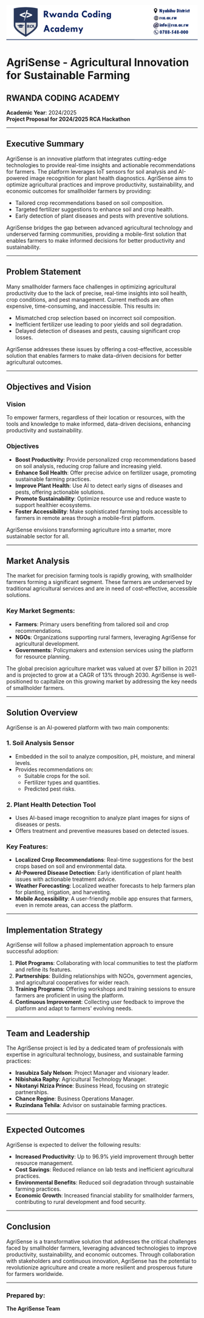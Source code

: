 ![RCA Image](rca.png)
# AgriSense - Agricultural Innovation for Sustainable Farming

## RWANDA CODING ACADEMY  
**Academic Year**: 2024/2025  
**Project Proposal for 2024/2025 RCA Hackathon**

---

## Executive Summary

AgriSense is an innovative platform that integrates cutting-edge technologies to provide real-time insights and actionable recommendations for farmers. The platform leverages IoT sensors for soil analysis and AI-powered image recognition for plant health diagnostics. AgriSense aims to optimize agricultural practices and improve productivity, sustainability, and economic outcomes for smallholder farmers by providing:

- Tailored crop recommendations based on soil composition.
- Targeted fertilizer suggestions to enhance soil and crop health.
- Early detection of plant diseases and pests with preventive solutions.

AgriSense bridges the gap between advanced agricultural technology and underserved farming communities, providing a mobile-first solution that enables farmers to make informed decisions for better productivity and sustainability.

---

## Problem Statement

Many smallholder farmers face challenges in optimizing agricultural productivity due to the lack of precise, real-time insights into soil health, crop conditions, and pest management. Current methods are often expensive, time-consuming, and inaccessible. This results in:

- Mismatched crop selection based on incorrect soil composition.
- Inefficient fertilizer use leading to poor yields and soil degradation.
- Delayed detection of diseases and pests, causing significant crop losses.

AgriSense addresses these issues by offering a cost-effective, accessible solution that enables farmers to make data-driven decisions for better agricultural outcomes.

---

## Objectives and Vision

### Vision
To empower farmers, regardless of their location or resources, with the tools and knowledge to make informed, data-driven decisions, enhancing productivity and sustainability.

### Objectives
- **Boost Productivity**: Provide personalized crop recommendations based on soil analysis, reducing crop failure and increasing yield.
- **Enhance Soil Health**: Offer precise advice on fertilizer usage, promoting sustainable farming practices.
- **Improve Plant Health**: Use AI to detect early signs of diseases and pests, offering actionable solutions.
- **Promote Sustainability**: Optimize resource use and reduce waste to support healthier ecosystems.
- **Foster Accessibility**: Make sophisticated farming tools accessible to farmers in remote areas through a mobile-first platform.

AgriSense envisions transforming agriculture into a smarter, more sustainable sector for all.

---

## Market Analysis

The market for precision farming tools is rapidly growing, with smallholder farmers forming a significant segment. These farmers are underserved by traditional agricultural services and are in need of cost-effective, accessible solutions.

### Key Market Segments:
- **Farmers**: Primary users benefiting from tailored soil and crop recommendations.
- **NGOs**: Organizations supporting rural farmers, leveraging AgriSense for agricultural development.
- **Governments**: Policymakers and extension services using the platform for resource planning.

The global precision agriculture market was valued at over $7 billion in 2021 and is projected to grow at a CAGR of 13% through 2030. AgriSense is well-positioned to capitalize on this growing market by addressing the key needs of smallholder farmers.

---

## Solution Overview

AgriSense is an AI-powered platform with two main components:

### 1. Soil Analysis Sensor
- Embedded in the soil to analyze composition, pH, moisture, and mineral levels.
- Provides recommendations on:
  - Suitable crops for the soil.
  - Fertilizer types and quantities.
  - Predicted pest risks.

### 2. Plant Health Detection Tool
- Uses AI-based image recognition to analyze plant images for signs of diseases or pests.
- Offers treatment and preventive measures based on detected issues.

### Key Features:
- **Localized Crop Recommendations**: Real-time suggestions for the best crops based on soil and environmental data.
- **AI-Powered Disease Detection**: Early identification of plant health issues with actionable treatment advice.
- **Weather Forecasting**: Localized weather forecasts to help farmers plan for planting, irrigation, and harvesting.
- **Mobile Accessibility**: A user-friendly mobile app ensures that farmers, even in remote areas, can access the platform.

---

## Implementation Strategy

AgriSense will follow a phased implementation approach to ensure successful adoption:

1. **Pilot Programs**: Collaborating with local communities to test the platform and refine its features.
2. **Partnerships**: Building relationships with NGOs, government agencies, and agricultural cooperatives for wider reach.
3. **Training Programs**: Offering workshops and training sessions to ensure farmers are proficient in using the platform.
4. **Continuous Improvement**: Collecting user feedback to improve the platform and adapt to farmers' evolving needs.

---

## Team and Leadership

The AgriSense project is led by a dedicated team of professionals with expertise in agricultural technology, business, and sustainable farming practices:


- **Irasubiza Saly Nelson**: Project Manager and visionary leader.
- **Nibishaka Raphy**: Agricultural Technology Manager.
- **Nkotanyi Nziza Prince**: Business Head, focusing on strategic partnerships.
- **Chance Regine**: Business Operations Manager.
- **Ruzindana Tehila**: Advisor on sustainable farming practices.

---

## Expected Outcomes

AgriSense is expected to deliver the following results:

- **Increased Productivity**: Up to 96.9% yield improvement through better resource management.
- **Cost Savings**: Reduced reliance on lab tests and inefficient agricultural practices.
- **Environmental Benefits**: Reduced soil degradation through sustainable farming practices.
- **Economic Growth**: Increased financial stability for smallholder farmers, contributing to rural development and food security.

---

## Conclusion

AgriSense is a transformative solution that addresses the critical challenges faced by smallholder farmers, leveraging advanced technologies to improve productivity, sustainability, and economic outcomes. Through collaboration with stakeholders and continuous innovation, AgriSense has the potential to revolutionize agriculture and create a more resilient and prosperous future for farmers worldwide.

---

### Prepared by:  
**The AgriSense Team**

